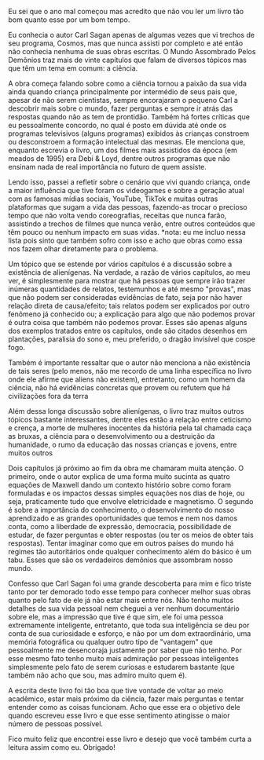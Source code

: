 Eu sei que o ano mal começou mas acredito que não vou ler um livro tão bom quanto esse por um bom tempo.

Eu conhecia o autor Carl Sagan apenas de algumas vezes que vi trechos de seu programa, Cosmos, mas que nunca assisti por completo e até então não conhecia nenhuma de suas obras escritas. O Mundo Assombrado Pelos Demônios traz mais de vinte capítulos que falam de diversos tópicos mas que têm um tema em comum: a ciência.

A obra começa falando sobre como a ciência tornou a paixão da sua vida ainda quando criança principalmente por intermédio de seus pais que, apesar de não serem cientistas, sempre encorajaram o pequeno Carl a descobrir mais sobre o mundo, fazer perguntas e sempre ir atrás das respostas quando não as tem de prontidão. Também há fortes críticas que eu pessoalmente concordo, no qual é posto em dúvida até onde os programas televisivos (alguns programas) exibidos às crianças constroem ou desconstroem a formação intelectual das mesmas. Ele menciona que, enquanto escrevia o livro, um dos filmes mais assistidos da época (em meados de 1995) era Debi & Loyd, dentre outros programas que não ensinam nada de real importância no futuro de quem assiste.

Lendo isso, passei a refletir sobre o cenário que vivi quando criança, onde a maior influência que tive foram os videogames e sobre a geração atual com as famosas mídias sociais, YouTube, TikTok e muitas outras plataformas que sugam a vida das pessoas, fazendo-as trocar o precioso tempo que não volta vendo coreografias, receitas que nunca farão, assistindo a trechos de filmes que nunca verão, entre outros conteúdos que têm pouco ou nenhum impacto em suas vidas. *nota: eu me incluo nessa lista pois sinto que também sofro com isso e acho que obras como essa nos fazem olhar diretamente para o problema.

Um tópico que se estende por vários capítulos é a discussão sobre a existência de alienígenas. Na verdade, a razão de vários capítulos, ao meu ver, é simplesmente para mostrar que há pessoas que sempre irão trazer inúmeras quantidades de relatos, testemunhos e até mesmo "provas", mas que não podem ser consideradas evidências de fato, seja por não haver relação direta de causa/efeito; tais relatos podem ser explicados por outro fenômeno já conhecido ou; a explicação para algo que não podemos provar é outra coisa que também não podemos provar. Esses são apenas alguns dos exemplos tratados entre os capítulos, onde são citados desenhos em plantações, paralisia do sono e, meu preferido, o dragão invisível que cospe fogo.

Também é importante ressaltar que o autor não menciona a não existência de tais seres (pelo menos, não me recordo de uma linha específica no livro onde ele afirme que aliens não existem), entretanto, como um homem da ciência, não há evidências concretas que provem ou refutem que há civilizações fora da terra

Além dessa longa discussão sobre alienígenas, o livro traz muitos outros tópicos bastante interessantes, dentre eles estão a relação entre ceticismo e crença, a morte de mulheres inocentes da história pela tal chamada caça as bruxas, a ciência para o desenvolvimento ou a destruição da humanidade, o rumo da educação das nossas crianças e jovens, entre muitos outros

Dois capítulos já próximo ao fim da obra me chamaram muita atenção. O primeiro, onde o autor explica de uma forma muito sucinta as quatro equações de Maxwell dando um contexto histório sobre como foram formuladas e os impactos dessas simples equações nos dias de hoje, ou seja, praticamente tudo que envolve eletricidade e magnetismo. O segundo é sobre a importância do conhecimento, o desenvolvimento do nosso aprendizado e as grandes oportunidades que temos e nem nos damos conta, como a liberdade de expressão, democracia, possibilidade de estudar, de fazer perguntas e obter respostas (ou ter os meios de obter tais respostas). Tentar imaginar como que em outros países do mundo há regimes tão autoritários onde qualquer conhecimento além do básico é um tabu. Esses que são os verdadeiros demônios que assombram nosso mundo.

Confesso que Carl Sagan foi uma grande descoberta para mim e fico triste tanto por ter demorado todo esse tempo para conhecer melhor suas obras quanto pelo fato de ele já não estar mais entre nós. Não tenho muitos detalhes de sua vida pessoal nem cheguei a ver nenhum documentário sobre ele, mas a impressão que tive é que sim, ele foi uma pessoa extremamente inteligente, entretanto, que toda sua inteligência se deu por conta de sua curiosidade e esforço, e não por um dom extraordinário, uma memória fotográfica ou qualquer outro tipo de "vantagem" que pessoalmente me desencoraja justamente por saber que não tenho. Por esse mesmo fato tenho muito mais admiração por pessoas inteligentes simplesmente pelo fato de serem curiosas e estudarem bastante (que também não acho que sou, mas admiro muito quem é).

A escrita deste livro foi tão boa que tive vontade de voltar ao meio acadêmico, estar mais próximo da ciência, fazer mais perguntas e tentar entender como as coisas funcionam. Acho que esse era o objetivo dele quando escreveu esse livro e que esse sentimento atingisse o maior número de pessoas possível.

Fico muito feliz que encontrei esse livro e desejo que você também curta a leitura assim como eu. Obrigado!